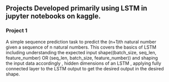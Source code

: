 ## Projects Developed primarily using LSTM in jupyter notebooks on kaggle.

**<h3>Project 1</h3>** A simple sequence prediction task to predict the (n+1)th natural number given a sequence of n natural numbers. This covers the basics of LSTM including understanding the expected input shape((batch_size, seq_len, feature_number) OR (seq_len, batch_size, feature_number)) and shaping the input data accordingly , hidden dimensions of an LSTM , applying fully connected layer to the LSTM output to get the desired output in the desired shape.
